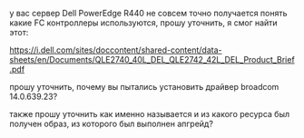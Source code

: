 у вас сервер Dell PowerEdge R440
не совсем точно получается понять какие FC контроллеры используются, прошу уточнить, я смог найти этот:

https://i.dell.com/sites/doccontent/shared-content/data-sheets/en/Documents/QLE2740_40L_DEL_QLE2742_42L_DEL_Product_Brief.pdf 


прошу уточнить, почему вы пытались установить драйвер broadcom 14.0.639.23?

также прошу уточнить как именно называется и из какого ресурса был получен образ, из которого был выполнен апгрейд?
